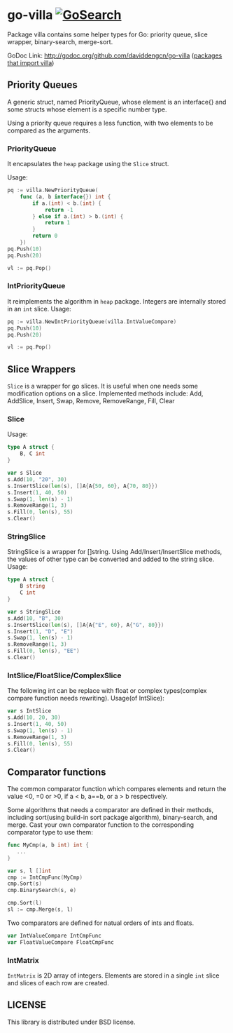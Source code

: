 go-villa [![GoSearch](http://go-search.org/badge?id=github.com%2Fdaviddengcn%2Fgo-villa)](http://go-search.org/view?id=github.com%2Fdaviddengcn%2Fgo-villa)
========
Package villa contains some helper types for Go: priority queue, slice wrapper,
binary-search, merge-sort.

GoDoc Link: http://godoc.org/github.com/daviddengcn/go-villa ([packages that
import villa](http://go-search.org/view?id=github.com%2fdaviddengcn%2fgo-villa#imported))

Priority Queues
---------------
A generic struct, named PriorityQueue, whose element is an interface{} and some
structs whose element is a specific number type.

Using a priority queue requires a less function, with two elements to be compared 
as the arguments.

### PriorityQueue

It encapsulates the `heap` package using the `Slice` struct.

Usage:
```go
pq := villa.NewPriorityQueue(
    func (a, b interface{}) int {
        if a.(int) < b.(int) {
            return -1
        } else if a.(int) > b.(int) {
            return 1
        }
        return 0
    })
pq.Push(10)
pq.Push(20)

vl := pq.Pop()
```

### IntPriorityQueue

It reimplements the algorithm in `heap` package. Integers are internally stored in an `int` slice.
Usage:
```go
pq := villa.NewIntPriorityQueue(villa.IntValueCompare)
pq.Push(10)
pq.Push(20)

vl := pq.Pop()
```

Slice Wrappers
--------------
`Slice` is a wrapper for go slices. It is useful when one needs some modification
options on a slice. Implemented methods include: Add, AddSlice, Insert, Swap, 
Remove, RemoveRange, Fill, Clear

### Slice
Usage:
```go
type A struct {
    B, C int
}

var s Slice
s.Add(10, "20", 30)
s.InsertSlice(len(s), []A{A{50, 60}, A{70, 80}})
s.Insert(1, 40, 50)
s.Swap(1, len(s) - 1)
s.RemoveRange(1, 3)
s.Fill(0, len(s), 55)
s.Clear()
```

### StringSlice
StringSlice is a wrapper for []string. Using Add/Insert/InsertSlice methods, the values of other type can be converted and added to the string slice.
Usage:
```go
type A struct {
    B string
    C int
}

var s StringSlice
s.Add(10, "B", 30)
s.InsertSlice(len(s), []A{A{"E", 60}, A{"G", 80}})
s.Insert(1, "D", "E")
s.Swap(1, len(s) - 1)
s.RemoveRange(1, 3)
s.Fill(0, len(s), "EE")
s.Clear()
```

### IntSlice/FloatSlice/ComplexSlice
The following int can be replace with float or complex types(complex compare function needs rewriting).
Usage(of IntSlice):
```go
var s IntSlice
s.Add(10, 20, 30)
s.Insert(1, 40, 50)
s.Swap(1, len(s) - 1)
s.RemoveRange(1, 3)
s.Fill(0, len(s), 55)
s.Clear()
```

Comparator functions
--------------------
The common comparator function which compares elements and return the value <0, =0 or >0, if a < b, a==b, or a > b respectively.

Some algorithms that needs a comparator are defined in their methods, including
sort(using build-in sort package algorithm), binary-search, and merge.
Cast your own comparator function to the corresponding comparator type to use them:
```go
func MyCmp(a, b int) int {
   ...
}

var s, l []int
cmp := IntCmpFunc(MyCmp)
cmp.Sort(s)
cmp.BinarySearch(s, e)

cmp.Sort(l)
sl := cmp.Merge(s, l)
```

Two comparators are defined for natual orders of ints and floats.
```go
var IntValueCompare IntCmpFunc
var FloatValueCompare FloatCmpFunc
```

### IntMatrix
`IntMatrix` is 2D array of integers. Elements are stored in a single `int` slice
and slices of each row are created.


LICENSE
---------------
This library is distributed under BSD license.
